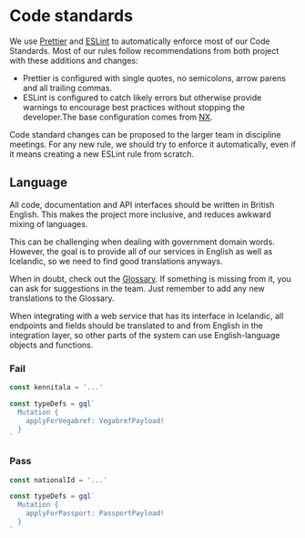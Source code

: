 # Code standards

We use [Prettier](https://prettier.io/) and [ESLint](https://eslint.org/) to automatically enforce most of our Code
Standards. Most of our rules follow recommendations from both project with
these additions and changes:

- Prettier is configured with single quotes, no semicolons, arrow parens and
 all trailing commas.
- ESLint is configured to catch likely errors but otherwise provide warnings to
encourage best practices without stopping the developer.The base configuration
comes from [NX](https://nx.dev/).

Code standard changes can be proposed to the larger team in discipline
meetings. For any new rule, we should try to enforce it automatically, even
if it means creating a new ESLint rule from scratch.

## Language

All code, documentation and API interfaces should be written in British English.
This makes the project more inclusive, and reduces awkward mixing of languages.

This can be challenging when dealing with government domain words. However,
the goal is to provide all of our services in English as well as Icelandic,
so we need to find good translations anyways.

When in doubt, check out the [Glossary](https://github.com/island-is/handbook/blob/master/glossary.md). If something is missing from it, you
can ask for suggestions in the team. Just remember to add any new
translations to the Glossary.

When integrating with a web service that has its interface in Icelandic, all
endpoints and fields should be translated to and from English in the integration
layer, so other parts of the system can use English-language objects and
functions. 

### Fail

```typescript
const kennitala = '...'

const typeDefs = gql`
  Mutation {
    applyForVegabref: VegabrefPayload!
  }
`
```

### Pass

```typescript
const nationalId = '...'

const typeDefs = gql`
  Mutation {
    applyForPassport: PassportPayload!
  }
`
```
